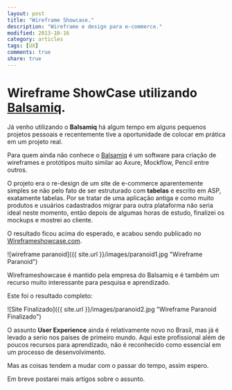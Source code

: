 ```yaml
---
layout: post
title: "Wireframe Showcase."
description: "Wireframe e design para e-commerce."
modified: 2013-10-16
category: articles
tags: [UX]
comments: true  
share: true
---
```


# Wireframe ShowCase utilizando [Balsamiq](http://balsamiq.com/products/mockups/).
Já venho utilizando o **Balsamiq** há algum tempo em alguns pequenos projetos pessoais e recentemente tive a oportunidade de colocar em prática em um projeto real.

Para quem ainda não conhece o [Balsamiq](http://balsamiq.com/products/mockups/) é um software para criação de wireframes e protótipos muito similar ao Axure, Mockflow, Pencil entre outros.

O projeto era o re-design de um site de e-commerce aparentemente simples se não pelo fato de ser estruturado com **tabelas** e escrito em ASP, exatamente tabelas.
Por se tratar de uma aplicação antiga e como muito produtos e usuários cadastrados migrar para outra plataforma não seria ideal neste momento, então depois de algumas horas de estudo, finalizei os mockups e mostrei ao cliente.

O resultado ficou acima do esperado, e acabou sendo publicado no [Wireframeshowcase.com](http://www.wireframeshowcase.com/).

![wireframe paranoid]({{ site.url }}/images/paranoid1.jpg "Wireframe Paranoid")

Wireframeshowcase é mantido pela empresa do Balsamiq e é também um recurso muito interessante para pesquisa e aprendizado.

Este foi o resultado completo:

![Site Finalizado]({{ site.url }}/images/paranoid2.jpg "Wireframe Paranoid Finalizado")

O assunto **User Experience** ainda é relativamente novo no Brasil, mas já é levado a serio nos paises de primeiro mundo.
Aqui este profissional além de poucos recursos para aprendizado, não é reconhecido como essencial em um processo de desenvolvimento.

Mas as coisas tendem a mudar com o passar do tempo, assim espero.

Em breve postarei mais artigos sobre o assunto.
